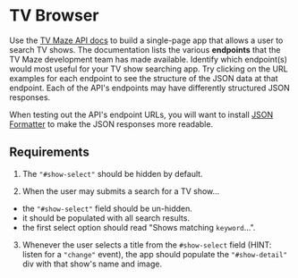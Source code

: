 # TV Browser

Use the [TV Maze API docs](http://www.tvmaze.com/api) to build a single-page app that allows a user to search TV shows. The documentation lists the various **endpoints** that the TV Maze development team has made available. Identify which endpoint(s) would most useful for your TV show searching app. Try clicking on the URL examples for each endpoint to see the structure of the JSON data at that endpoint. Each of the API's endpoints may have differently structured JSON responses.

When testing out the API's endpoint URLs, you will want to install [JSON Formatter](https://chrome.google.com/webstore/detail/json-formatter/bcjindcccaagfpapjjmafapmmgkkhgoa?hl=en) to make the JSON responses more readable.

## Requirements

1.  The `"#show-select"` should be hidden by default.

2.  When the user may submits a search for a TV show...

- the `"#show-select"` field should be un-hidden.
- it should be populated with all search results.
- the first select option should read "Shows matching `keyword`…".

3.  Whenever the user selects a title from the `#show-select` field (HINT: listen for a `"change"` event), the app should populate the `"#show-detail"` div with that show's name and image.
